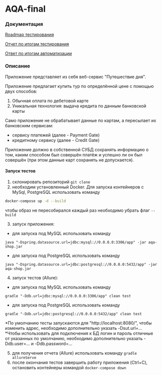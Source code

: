 # AQA-final

### Документация

[Roadmap тестирования](./docs/roadmap.md)

[Отчет по итогам тестирования](./docs/report.md)

[Ответ по итогам автоматизации](./docs/summary.md)

### Описание

Приложение представляет из себя веб-сервис "Путешествие дня".

Приложение предлагает купить тур по определённой цене с помощью двух способов:

1. Обычная оплата по дебетовой карте
2. Уникальная технология: выдача кредита по данным банковской карты

Само приложение не обрабатывает данные по картам, а пересылает их банковским сервисам:

- сервису платежей (далее - Payment Gate)
- кредитному сервису (далее - Credit Gate)

Приложение должно в собственной СУБД сохранять информацию о том, каким способом был совершён платёж и успешно ли он был
совершён (при этом данные карт сохранять не допускается).

#### Запуск тестов

1. склонировать репозиторий ```git clone ```
2. необходим установленный Docker. Для запуска контейнеров с MySql, PostgreSQL использовать команду

 ```sh
 docker-compose up -d --build 
 ```

чтобы образ не пересобирался каждый раз необходимо убрать флаг ```--build```

3. запуск приложения:

- для запуска под MySQL использовать команду

```java "-Dspring.datasource.url=jdbc:mysql://0.0.0.0:3306/app" -jar aqa-shop.jar```

- для запуска под PostgreSQL использовать команду

```java "-Dspring.datasource.url=jdbc:postgresql://0.0.0.0:5432/app" -jar aqa-shop.jar```

4. запуск тестов (Allure):

- для запуска под MySQL использовать команду

```gradle "-Ddb.url=jdbc:mysql://0.0.0.0:3306/app" clean test```

- для запуска под PostgreSQL использовать команду

```gradle "-Ddb.url=jdbc:postgresql://0.0.0.0:5432/app" clean test```

*По умолчанию тесты запускаются для "http://localhost:8080/", чтобы изменить адрес, необходимо дополнительно указать
-Dsut.url=...
*Чтобы использовать для подключения к БД логин и пароль отличные от указанных по умолчанию, необходимо дополнительно
указать -Ddb.user=... и -Ddb.password=...

5. для получения отчета (Allure) использовать команду ```gradle allureServe```
6. после окончания тестов завершить работу приложения (Ctrl+C), остановить контейнеры командой ```docker-compose down```
 
